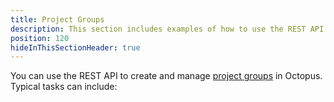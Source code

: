 ```yaml
---
title: Project Groups
description: This section includes examples of how to use the REST API to create and manage project groups in Octopus.
position: 120
hideInThisSectionHeader: true
---
```


You can use the REST API to create and manage [project groups](docs/projects/index.md#project-group) in Octopus. Typical tasks can include:
